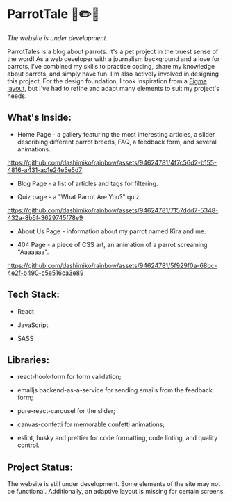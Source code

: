 # ParrotTale 🦜✏️💜

_The website is under development_

ParrotTales is a blog about parrots. It's a pet project in the truest sense of the word! As a web developer with a journalism background and a love for parrots, I've combined my skills to practice coding, share my knowledge about parrots, and simply have fun. I'm also actively involved in designing this project. For the design foundation, I took inspiration from a [Figma layout](https://www.figma.com/file/rBW1MkB8NrAauPoezuL1Rn/%F0%9F%8E%A8-Creative-Website-Template-for-Figma-Community?is-community-duplicate=1&fuid=954281859369484479), but I've had to refine and adapt many elements to suit my project's needs.

## What's Inside:

- Home Page - a gallery featuring the most interesting articles, a slider describing different parrot breeds, FAQ, a feedback form, and several animations.

https://github.com/dashimiko/rainbow/assets/94624781/4f7c56d2-b155-4816-a431-ac1e24e5e5d7

- Blog Page - a list of articles and tags for filtering.

- Quiz page - a "What Parrot Are You?" quiz.

https://github.com/dashimiko/rainbow/assets/94624781/7157ddd7-5348-432a-8b5f-3629745f78e9

- About Us Page - information about my parrot named Kira and me.

- 404 Page - a piece of CSS art, an animation of a parrot screaming "Aaaaaaa".

https://github.com/dashimiko/rainbow/assets/94624781/5f929f0a-68bc-4e2f-b490-c5e516ca3e89

## Tech Stack:

- React

- JavaScript

- SASS

## Libraries:

- react-hook-form for form validation;

- emailjs backend-as-a-service for sending emails from the feedback form;

- pure-react-carousel for the slider;

- canvas-confetti for memorable confetti animations;

- eslint, husky and prettier for code formatting, code linting, and quality control.

## Project Status:

The website is still under development. Some elements of the site may not be functional. Additionally, an adaptive layout is missing for certain screens.
